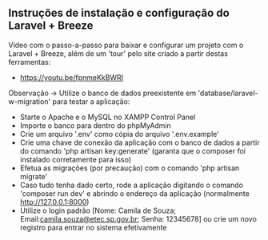 ## Instruções de instalação e configuração do Laravel + Breeze

Vídeo com o passo-a-passo para baixar e configurar um projeto com o Laravel + Breeze, além de um 'tour' pelo site criado a partir destas ferramentas:
- https://youtu.be/fpnmeKkBWRI

Observação -> Utilize o banco de dados preexistente em 'database/laravel-w-migration' para testar a aplicação:
- Starte o Apache e o MySQL no XAMPP Control Panel
- Importe o banco para dentro do phpMyAdmin
- Crie um arquivo '.env' como cópia do arquivo '.env.example'
- Crie uma chave de conexão da aplicação com o banco de dados a partir do comando 'php artisan key:generate' (garanta que o composer foi instalado corretamente para isso)
- Efetua as migrações (por precaução) com o comando 'php artisan migrate'
- Caso tudo tenha dado certo, rode a aplicação digitando o comando 'composer run dev' e abrindo o endereço da aplicação (normalmente http://127.0.0.1:8000)
- Utilize o login padrão [Nome: Camila de Souza; Email:camila.souza@etec.sp.gov.br; Senha: 12345678] ou crie um novo registro para entrar no sistema efetivamente
